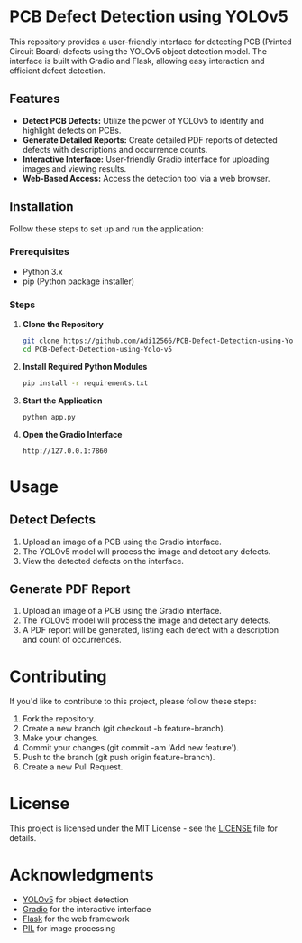 # PCB Defect Detection using YOLOv5

This repository provides a user-friendly interface for detecting PCB (Printed Circuit Board) defects using the YOLOv5 object detection model. The interface is built with Gradio and Flask, allowing easy interaction and efficient defect detection.

## Features

- **Detect PCB Defects:** Utilize the power of YOLOv5 to identify and highlight defects on PCBs.
- **Generate Detailed Reports:** Create detailed PDF reports of detected defects with descriptions and occurrence counts.
- **Interactive Interface:** User-friendly Gradio interface for uploading images and viewing results.
- **Web-Based Access:** Access the detection tool via a web browser.

## Installation

Follow these steps to set up and run the application:

### Prerequisites

- Python 3.x
- pip (Python package installer)

### Steps

1. **Clone the Repository**

   ```bash
   git clone https://github.com/Adi12566/PCB-Defect-Detection-using-Yolo-v5.git
   cd PCB-Defect-Detection-using-Yolo-v5

   
2. **Install Required Python Modules**

    ```bash
    pip install -r requirements.txt

    ```

3. **Start the Application**

    ```bash
    python app.py
    ```
4. **Open the Gradio Interface**

    ```arduino
    http://127.0.0.1:7860
    ```

# Usage

## Detect Defects

1. Upload an image of a PCB using the Gradio interface.
2. The YOLOv5 model will process the image and detect any defects.
3. View the detected defects on the interface.

## Generate PDF Report

1. Upload an image of a PCB using the Gradio interface.
2. The YOLOv5 model will process the image and detect any defects.
3. A PDF report will be generated, listing each defect with a description and count of occurrences.

# Contributing

If you'd like to contribute to this project, please follow these steps:

1. Fork the repository.
2. Create a new branch (git checkout -b feature-branch).
3. Make your changes.
4. Commit your changes (git commit -am 'Add new feature').
5. Push to the branch (git push origin feature-branch).
6. Create a new Pull Request.

# License

This project is licensed under the MIT License - see the [LICENSE](https://www.mit.edu/~amini/LICENSE.md) file for details.

# Acknowledgments

* [YOLOv5](https://github.com/ultralytics/yolov5/) for object detection
* [Gradio](https://www.gradio.app) for the interactive interface
* [Flask](https://flask.palletsprojects.com/en/3.0.x/) for the web framework
* [PIL](https://pypi.org/project/pillow/) for image processing
